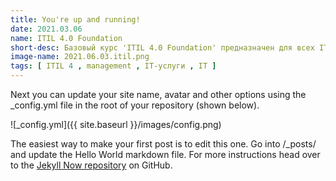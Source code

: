 ```yaml
---
title: You're up and running!
date: 2021.03.06
name: ITIL 4.0 Foundation
short-desc: Базовый курс 'ITIL 4.0 Foundation' предназначен для всех IT-специалистов и тех, кто с ними взаимодействует. В рамках курса рассматривались вопросы управления IT-инфраструктурой на основе ITIL® 4.0, а также знания о том, как совместно выстраивать полезные IT-услуги
image-name: 2021.06.03.itil.png
tags: [ ITIL 4 , management , IT-услуги , IT ]
---
```


Next you can update your site name, avatar and other options using the _config.yml file in the root of your repository (shown below).

![_config.yml]({{ site.baseurl }}/images/config.png)

The easiest way to make your first post is to edit this one. Go into /_posts/ and update the Hello World markdown file. For more instructions head over to the [Jekyll Now repository](https://github.com/barryclark/jekyll-now) on GitHub.
